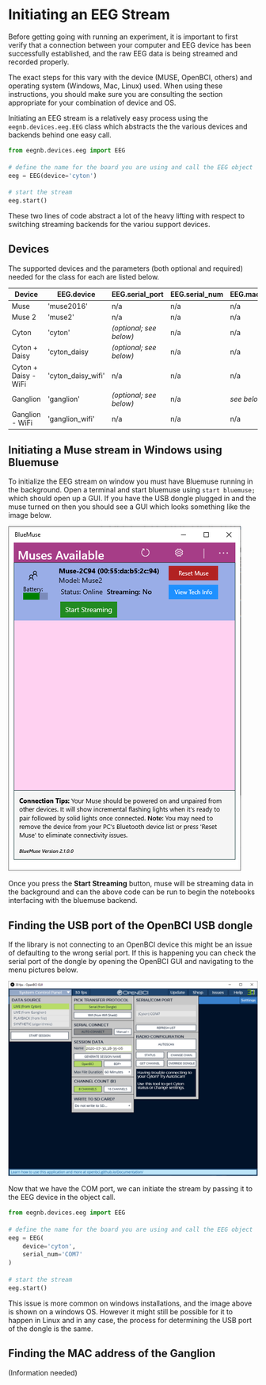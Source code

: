 # Initiating an EEG Stream

Before getting going with running an experiment, it is important to first verify that a connection between your computer and EEG device has been successfully established, and the raw EEG data is being streamed and recorded properly. 

The exact steps for this vary with the device (MUSE, OpenBCI, others) and operating system (Windows, Mac, Linux) used. When using these instructions, you should make sure you are consulting the section appropriate for your combination of device and OS. 






Initiating an EEG stream is a relatively easy process using the `eegnb.devices.eeg.EEG` class which abstracts the 
the various devices and backends behind one easy call.

```python
from eegnb.devices.eeg import EEG

# define the name for the board you are using and call the EEG object
eeg = EEG(device='cyton')

# start the stream
eeg.start()
```

These two lines of code abstract a lot of the heavy lifting with respect to switching streaming backends for the variou support devices.


## Devices

The supported devices and the parameters (both optional and required) needed for the class for each are listed below.

| Device               | EEG.device         | EEG.serial_port | EEG.serial_num | EEG.mac_addr |
|----------------------|--------------------|-----------------|----------------|--------------|
| Muse                 | 'muse2016'         | n/a | n/a | n/a |
| Muse 2               | 'muse2'            | n/a | n/a | n/a |
| Cyton                | 'cyton'            | *(optional; see below)* | n/a | n/a |
| Cyton + Daisy        | 'cyton_daisy       | *(optional; see below)* | n/a | n/a |
| Cyton + Daisy - WiFi | 'cyton_daisy_wifi' | n/a | n/a | n/a |
| Ganglion             | 'ganglion'         | *(optional; see below)* | n/a | *see below* |
| Ganglion - WiFi      | 'ganglion_wifi'    | n/a | n/a | n/a |


## Initiating a Muse stream in Windows using Bluemuse
To initialize the EEG stream on window you must have Bluemuse running in the background. Open a terminal and start 
bluemuse using `start bluemuse;` which should open up a GUI. If you have the USB dongle plugged in and the muse turned on 
then you should see a GUI which looks something like the image below.

![fig](../img/bluemuse.PNG)

Once you press the **Start Streaming** button, muse will be streaming data in the background and can the above code can 
be run to begin the notebooks interfacing with the bluemuse backend.


## Finding the USB port of the OpenBCI USB dongle
If the library is not connecting to an OpenBCI device this might be an issue of defaulting to the wrong serial 
port. If this is happening you can check the serial port of the dongle by opening the OpenBCI GUI and navigating to the 
menu pictures below.

![fig](../img/windows_usb_select.PNG)

Now that we have the COM port, we can initiate the stream by passing it to the EEG device in the object call.
```python
from eegnb.devices.eeg import EEG

# define the name for the board you are using and call the EEG object
eeg = EEG(
    device='cyton',
    serial_num='COM7'
)

# start the stream
eeg.start()
```

This issue is more common on windows installations, and the image above is shown on a windows OS. However it might still 
be possible for it to happen in Linux and in any case, the process for determining the USB port of the dongle is the same.

## Finding the MAC address of the Ganglion

(Information needed)
